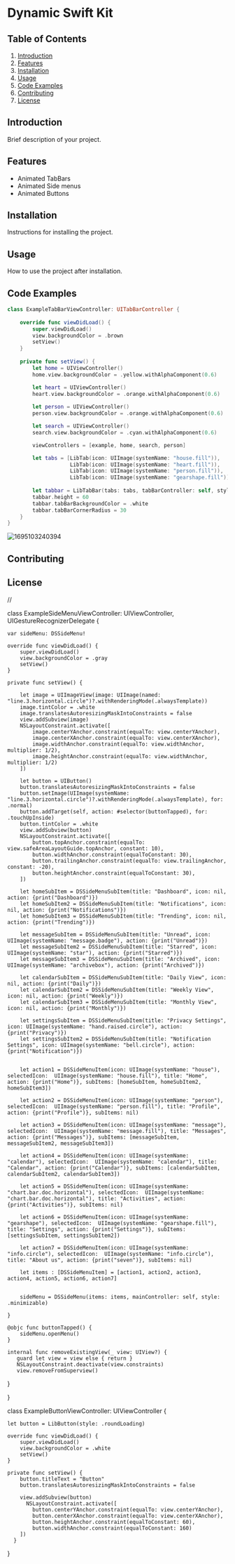# Dynamic Swift Kit

## Table of Contents
1. [Introduction](#introduction)
2. [Features](#features)
3. [Installation](#installation)
4. [Usage](#usage)
5. [Code Examples](#code-examples)
6. [Contributing](#contributing)
7. [License](#license)

## Introduction
Brief description of your project.

## Features
- Animated TabBars
- Animated Side menus
- Animated Buttons

## Installation
Instructions for installing the project.

## Usage
How to use the project after installation.

## Code Examples
```swift
class ExampleTabBarViewController: UITabBarController {
    
    override func viewDidLoad() {
        super.viewDidLoad()
        view.backgroundColor = .brown
        setView()
    }
    
    private func setView() {
        let home = UIViewController()
        home.view.backgroundColor = .yellow.withAlphaComponent(0.6)

        let heart = UIViewController()
        heart.view.backgroundColor = .orange.withAlphaComponent(0.6)
        
        let person = UIViewController()
        person.view.backgroundColor = .orange.withAlphaComponent(0.6)

        let search = UIViewController()
        search.view.backgroundColor = .cyan.withAlphaComponent(0.6)

        viewControllers = [example, home, search, person]

        let tabs = [LibTab(icon: UIImage(systemName: "house.fill")),
                    LibTab(icon: UIImage(systemName: "heart.fill")),
                    LibTab(icon: UIImage(systemName: "person.fill")),
                    LibTab(icon: UIImage(systemName: "gearshape.fill"))]
                    
        let tabbar = LibTabBar(tabs: tabs, tabBarController: self, style: .circle)
        tabbar.height = 60
        tabbar.tabBarBackgroundColor = .white
        tabbar.tabBarCornerRadius = 30
    }
}
```
![1695103240394](https://github.com/Khasanli/DynamicSwiftKit/assets/47345666/f852b3f0-321b-4200-baad-064e188ba334)


## Contributing

## License

//

class ExampleSideMenuViewController: UIViewController, UIGestureRecognizerDelegate {

    var sideMenu: DSSideMenu!

    override func viewDidLoad() {
        super.viewDidLoad()
        view.backgroundColor = .gray
        setView()
    }
    
    private func setView() {

        let image = UIImageView(image: UIImage(named: "line.3.horizontal.circle")?.withRenderingMode(.alwaysTemplate))
        image.tintColor = .white
        image.translatesAutoresizingMaskIntoConstraints = false
        view.addSubview(image)
        NSLayoutConstraint.activate([
            image.centerYAnchor.constraint(equalTo: view.centerYAnchor),
            image.centerXAnchor.constraint(equalTo: view.centerXAnchor),
            image.widthAnchor.constraint(equalTo: view.widthAnchor, multiplier: 1/2),
            image.heightAnchor.constraint(equalTo: view.widthAnchor, multiplier: 1/2)
        ])
        
        let button = UIButton()
        button.translatesAutoresizingMaskIntoConstraints = false
        button.setImage(UIImage(systemName: "line.3.horizontal.circle")?.withRenderingMode(.alwaysTemplate), for: .normal)
        button.addTarget(self, action: #selector(buttonTapped), for: .touchUpInside)
        button.tintColor = .white
        view.addSubview(button)
        NSLayoutConstraint.activate([
            button.topAnchor.constraint(equalTo: view.safeAreaLayoutGuide.topAnchor, constant: 10),
            button.widthAnchor.constraint(equalToConstant: 30),
            button.trailingAnchor.constraint(equalTo: view.trailingAnchor, constant: -20),
            button.heightAnchor.constraint(equalToConstant: 30),
        ])
        
        let homeSubItem = DSSideMenuSubItem(title: "Dashboard", icon: nil, action: {print("Dashboard")})
        let homeSubItem2 = DSSideMenuSubItem(title: "Notifications", icon: nil, action: {print("Notifications")})
        let homeSubItem3 = DSSideMenuSubItem(title: "Trending", icon: nil, action: {print("Trending")})

        let messageSubItem = DSSideMenuSubItem(title: "Unread", icon: UIImage(systemName: "message.badge"), action: {print("Unread")})
        let messageSubItem2 = DSSideMenuSubItem(title: "Starred", icon: UIImage(systemName: "star"), action: {print("Starred")})
        let messageSubItem3 = DSSideMenuSubItem(title: "Archived", icon: UIImage(systemName: "archivebox"), action: {print("Archived")})

        let calendarSubItem = DSSideMenuSubItem(title: "Daily View", icon: nil, action: {print("Daily")})
        let calendarSubItem2 = DSSideMenuSubItem(title: "Weekly View", icon: nil, action: {print("Weekly")})
        let calendarSubItem3 = DSSideMenuSubItem(title: "Monthly View", icon: nil, action: {print("Monthly")})

        let settingsSubItem = DSSideMenuSubItem(title: "Privacy Settings", icon: UIImage(systemName: "hand.raised.circle"), action: {print("Privacy")})
        let settingsSubItem2 = DSSideMenuSubItem(title: "Notification Settings", icon: UIImage(systemName: "bell.circle"), action: {print("Notification")})

        
        let action1 = DSSideMenuItem(icon: UIImage(systemName: "house"), selectedIcon:  UIImage(systemName: "house.fill"), title: "Home", action: {print("Home")}, subItems: [homeSubItem, homeSubItem2, homeSubItem3])
        
        let action2 = DSSideMenuItem(icon: UIImage(systemName: "person"), selectedIcon:  UIImage(systemName: "person.fill"), title: "Profile", action: {print("Profile")}, subItems: nil)

        let action3 = DSSideMenuItem(icon: UIImage(systemName: "message"), selectedIcon:  UIImage(systemName: "message.fill"), title: "Messages", action: {print("Messages")}, subItems: [messageSubItem, messageSubItem2, messageSubItem3])
                        
        let action4 = DSSideMenuItem(icon: UIImage(systemName: "calendar"), selectedIcon:  UIImage(systemName: "calendar"), title: "Calendar", action: {print("Calendar")}, subItems: [calendarSubItem, calendarSubItem2, calendarSubItem3])

        let action5 = DSSideMenuItem(icon: UIImage(systemName: "chart.bar.doc.horizontal"), selectedIcon:  UIImage(systemName: "chart.bar.doc.horizontal"), title: "Activities", action: {print("Activities")}, subItems: nil)
        
        let action6 = DSSideMenuItem(icon: UIImage(systemName: "gearshape"), selectedIcon:  UIImage(systemName: "gearshape.fill"), title: "Settings", action: {print("Settings")}, subItems: [settingsSubItem, settingsSubItem2])
        
        let action7 = DSSideMenuItem(icon: UIImage(systemName: "info.circle"), selectedIcon:  UIImage(systemName: "info.circle"), title: "About us", action: {print("seven")}, subItems: nil)

        let items : [DSSideMenuItem] = [action1, action2, action3, action4, action5, action6, action7]
    
        
        sideMenu = DSSideMenu(items: items, mainController: self, style: .minimizable)
            
    }
    
    @objc func buttonTapped() {
        sideMenu.openMenu()
    }
    
    internal func removeExistingView(_ view: UIView?) {
       guard let view = view else { return }
       NSLayoutConstraint.deactivate(view.constraints)
       view.removeFromSuperview()
   }

   
}


class ExampleButtonViewController: UIViewController {

    let button = LibButton(style: .roundLoading)

    override func viewDidLoad() {
        super.viewDidLoad()
        view.backgroundColor = .white
        setView()
    }
    
    private func setView() {
        button.titleText = "Button"
        button.translatesAutoresizingMaskIntoConstraints = false

        view.addSubview(button)
          NSLayoutConstraint.activate([
            button.centerYAnchor.constraint(equalTo: view.centerYAnchor),
            button.centerXAnchor.constraint(equalTo: view.centerXAnchor),
            button.heightAnchor.constraint(equalToConstant: 60),
            button.widthAnchor.constraint(equalToConstant: 160)
        ])
      }
}
